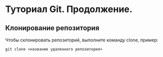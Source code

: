 # Туториал Git. Продолжение.

## Клонирование репозитория

Чтобы склонировать репозиторий, выполните команду clone, пример:

```
git clone <название удаленного репозитория>

```
